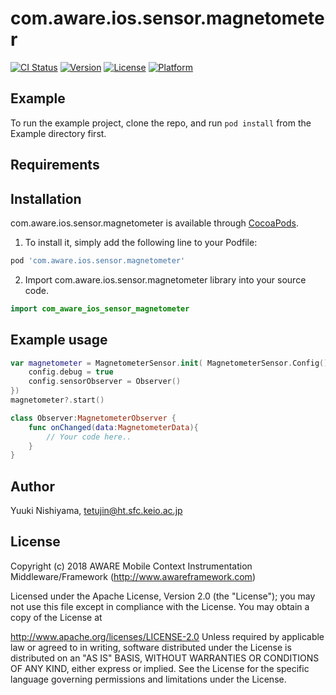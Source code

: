 # com.aware.ios.sensor.magnetometer

[![CI Status](https://img.shields.io/travis/tetujin/com.aware.ios.sensor.magnetometer.svg?style=flat)](https://travis-ci.org/tetujin/com.aware.ios.sensor.magnetometer)
[![Version](https://img.shields.io/cocoapods/v/com.aware.ios.sensor.magnetometer.svg?style=flat)](https://cocoapods.org/pods/com.aware.ios.sensor.magnetometer)
[![License](https://img.shields.io/cocoapods/l/com.aware.ios.sensor.magnetometer.svg?style=flat)](https://cocoapods.org/pods/com.aware.ios.sensor.magnetometer)
[![Platform](https://img.shields.io/cocoapods/p/com.aware.ios.sensor.magnetometer.svg?style=flat)](https://cocoapods.org/pods/com.aware.ios.sensor.magnetometer)

## Example

To run the example project, clone the repo, and run `pod install` from the Example directory first.

## Requirements

## Installation

com.aware.ios.sensor.magnetometer is available through [CocoaPods](https://cocoapods.org). 

1. To install it, simply add the following line to your Podfile:
```ruby
pod 'com.aware.ios.sensor.magnetometer'
```

2. Import com.aware.ios.sensor.magnetometer library into your source code.
```swift
import com_aware_ios_sensor_magnetometer
```

## Example usage
```swift
var magnetometer = MagnetometerSensor.init( MagnetometerSensor.Config().apply{ config in
    config.debug = true
    config.sensorObserver = Observer()
})
magnetometer?.start()
```

```swift
class Observer:MagnetometerObserver {
    func onChanged(data:MagnetometerData){
        // Your code here..
    }
}
```

## Author

Yuuki Nishiyama, tetujin@ht.sfc.keio.ac.jp

## License

Copyright (c) 2018 AWARE Mobile Context Instrumentation Middleware/Framework (http://www.awareframework.com)

Licensed under the Apache License, Version 2.0 (the "License"); you may not use this file except in compliance with the License. You may obtain a copy of the License at

http://www.apache.org/licenses/LICENSE-2.0 Unless required by applicable law or agreed to in writing, software distributed under the License is distributed on an "AS IS" BASIS, WITHOUT WARRANTIES OR CONDITIONS OF ANY KIND, either express or implied. See the License for the specific language governing permissions and limitations under the License.

